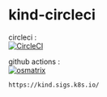 # kind-circleci

circleci :  
[![CircleCI](https://circleci.com/gh/githubfoam/kind-circleci/tree/dev.svg?style=svg)](https://circleci.com/gh/githubfoam/kind-circleci/tree/dev)

github actions :  
[![osmatrix](https://github.com/githubfoam/kind-circleci/workflows/osmatrix/badge.svg)](https://github.com/githubfoam/kind-circleci/actions?query=workflow%3A%22osmatrix%22+branch%3Adev) 


~~~~
https://kind.sigs.k8s.io/
~~~~